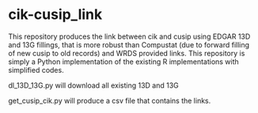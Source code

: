 # cik-cusip_link

This repository produces the link between cik and cusip using EDGAR 13D and 13G fillings, that is more robust than Compustat (due to forward filling of new cusip to old records) and WRDS provided links. This repository is simply a Python implementation of the existing R implementations with simplified codes.

dl_13D_13G.py will download all existing 13D and 13G

get_cusip_cik.py will produce a csv file that contains the links.
